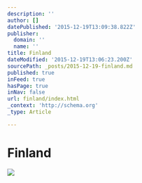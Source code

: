```yaml
---
description: ''
author: []
datePublished: '2015-12-19T13:09:38.822Z'
publisher:
  domain: ''
  name: ''
title: Finland
dateModified: '2015-12-19T13:06:23.200Z'
sourcePath: _posts/2015-12-19-finland.md
published: true
inFeed: true
hasPage: true
inNav: false
url: finland/index.html
_context: 'http://schema.org'
_type: Article

---
```

# Finland
![](https://the-grid-user-content.s3-us-west-2.amazonaws.com/d432a662-fbc8-4db6-ba72-2c7ddfc4f725.png)